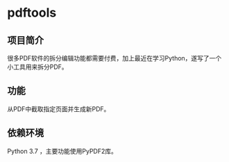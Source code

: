 # pdftools
## 项目简介
很多PDF软件的拆分编辑功能都需要付费，加上最近在学习Python，遂写了一个小工具用来拆分PDF。
##  功能
从PDF中截取指定页面并生成新PDF。
## 依赖环境
Python 3.7 ，主要功能使用PyPDF2库。
